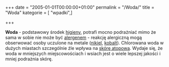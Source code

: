+++
date = "2005-01-01T00:00:00+01:00"
permalink = "/Woda/"
title = "Woda"
kategorie = [ "wpadki",]

+++

**Woda** - podstawowy środek [higieny](/atopedia/Higiena "wikilink"), potrafi mocno podrażniać mimo że sama w sobie nie może być [alergenem](/atopedia/Alergen "wikilink") - reakcję alergiczną mogą obserwować osoby uczulone na metale ([nikiel](/atopedia/nikiel "wikilink"), [kobalt](/atopedia/kobalt "wikilink")). Chlorowana woda w dużych miastach szczególnie źle wpływa na [skórę atopową](/atopedia/skóra_atopowa "wikilink"). Wydaje się, że woda w mniejszych miejscowościach i wsiach jest o wiele lepszej jakości i mniej podrażnia skórę.
